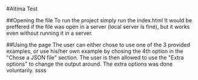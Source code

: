 #Altima Test

##Opening the file
To run the project simply run the index.html
It would be preffered if the file was open in a server (local server is fine), but it 
works even without running it in a server.

##Using the page
The user can either chose to use one of the 3 provided examples, 
or use his/her own example by chosing the 4th option in the "Chose a JSON file" section.
The user is then allowed to use the "Extra options" to change the output around. 
The extra options was done voluntarily. ssss
